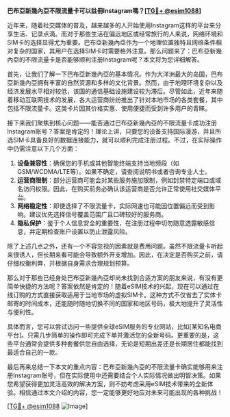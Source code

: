 **巴布亞新幾內亞不限流量卡可以註冊Instagram嗎？[[TG💪+ @esim1088](https://t.me/s/esim1088)]**

近年来，随着社交媒体的普及，越来越多的人开始使用Instagram这样的平台来分享生活、记录点滴。而对于那些生活在偏远地区或经常旅行的人来说，网络环境和SIM卡的选择显得尤为重要。巴布亞新幾內亞作为一个地理位置独特且网络条件相对复杂的国家，其用户在选择SIM卡时需要格外注意。那么问题来了：巴布亞新幾內亞的不限流量卡是否能够顺利注册Instagram呢？本文将为您详细解答。

首先，让我们了解一下巴布亞新幾內亞的基本情况。作为大洋洲最大的岛国，巴布亞新幾內亞拥有丰富的自然资源和多样的文化背景。然而，由于地理环境复杂以及经济发展水平相对较低，该国的通信基础设施建设较为滞后。尽管如此，近年来随着移动互联网技术的发展，各大运营商纷纷推出了针对本地市场的各类套餐，其中包括不限流量卡。这类卡片因其价格实惠、使用便捷而受到许多用户的青睐。

接下来我们聚焦到核心问题——能否通过巴布亞新幾內亞的不限流量卡成功注册Instagram账号？答案是肯定的！理论上讲，只要您的设备支持国际漫游，并且所选SIM卡具备良好的数据连接能力，就可以顺利完成注册过程。不过，在实际操作中仍需注意以下几个方面：

1. **设备兼容性**：确保您的手机或其他智能终端支持当地频段（如GSM/WCDMA/LTE等）。如果不确定，请查阅说明书或者咨询专业人士。
2. **运营商限制**：部分运营商可能会对某些服务施加限制，例如封禁特定端口或域名访问权限。因此，在购买前务必确认该运营商是否允许正常使用社交媒体平台。
3. **网络稳定性**：即使选择了不限流量卡，实际网速也可能因位置偏远而受到影响。建议优先选择信号覆盖范围广且口碑较好的服务商。
4. **隐私保护**：鉴于个人信息安全的重要性，在注册过程中切勿随意透露敏感信息，并定期检查账户设置以防止泄露风险。

除了上述几点之外，还有一个不容忽视的因素就是费用问题。虽然不限流量卡听起来很诱人，但长期来看可能会导致额外开支增加。因此，在决定是否购买之前，请仔细权衡利弊，并根据自身需求合理规划预算。

那么对于那些已经身处巴布亞新幾內亞却尚未找到合适方案的朋友来说，有没有更简单快捷的方法呢？答案依然是肯定的！随着eSIM技术的兴起，现在可以通过在线订购的方式直接获取适用于当地市场的虚拟SIM卡。这种方式不仅省去了实体卡邮寄的时间成本，还能随时随地切换不同的国家和地区号码，极大地提升了灵活性与便利性。

具体而言，您可以尝试访问一些提供全球eSIM服务的专业网站，比如[某知名电商平台]。只需几步简单的操作即可完成下单并激活您的全新号码。更重要的是，这些平台通常会提供多种套餐供您自由选择，无论是短期出差还是长期居住都能找到最适合自己的一款。

最后再来总结一下本文的重点内容：巴布亞新幾內亞的不限流量卡确实能够用来注册Instagram账号，但在实际使用中还需要结合个人实际情况做出明智决策。如果您希望获得更加灵活高效的解决方案，则不妨考虑采用eSIM技术带来的全新体验。相信通过本文介绍的内容，您一定能够更好地应对未来可能出现的各种挑战！

[[TG💪+ @esim1088](https://t.me/s/esim1088) ![Image](https://i.postimg.cc/4NQfJmqS/Snipaste-2025-05-13-00-14-12.png)]